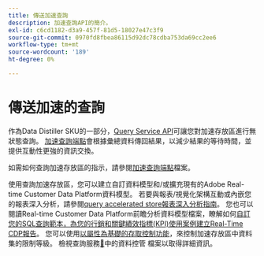 ```yaml
---
title: 傳送加速查詢
description: 加速查詢API的簡介。
exl-id: c6cd1182-d3a9-457f-81d5-18027e47c3f9
source-git-commit: 0970fd8fbea86115d92dc78cdba753da69cc2ee6
workflow-type: tm+mt
source-wordcount: '189'
ht-degree: 0%

---
```


# 傳送加速的查詢

作為Data Distiller SKU的一部分，[Query Service API](https://developer.adobe.com/experience-platform-apis/references/query-service/)可讓您對加速存放區進行無狀態查詢。 [加速查詢端點](https://developer.adobe.com/experience-platform-apis/references/query-service/#tag/Accelerated-Queries)會根據彙總資料傳回結果，以減少結果的等待時間，並提供互動性更強的資訊交換。

如需如何查詢加速存放區的指示，請參閱[加速查詢端點](../../api/accelerated-queries.md)檔案。

使用查詢加速存放區，您可以建立自訂資料模型和/或擴充現有的Adobe Real-time Customer Data Platform資料模型。 若要與報表/視覺化架構互動或內嵌您的報表深入分析，請參閱[query accelerated store報表深入分析指南](./reporting-insights-data-model.md)。 您也可以閱讀Real-time Customer Data Platform前瞻分析資料模型檔案，瞭解如何[自訂您的SQL查詢範本，為您的行銷和關鍵績效指標(KPI)使用案例建立Real-Time CDP報告](../../../dashboards/data-models/cdp-insights-data-model-b2c.md)。 您可以使用[以屬性為基礎的存取控制功能](../../../access-control/abac/overview.md)，來控制加速存放區中資料集的限制等級。 檢視查詢服務[&#128279;](../../data-governance/overview.md#create-field-based-access-restrictions-on-accelerated-datasets)中的資料控管
檔案以取得詳細資訊。

